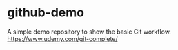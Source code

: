 # github-demo
A simple demo repository to show the basic Git workflow. https://www.udemy.com/git-complete/
